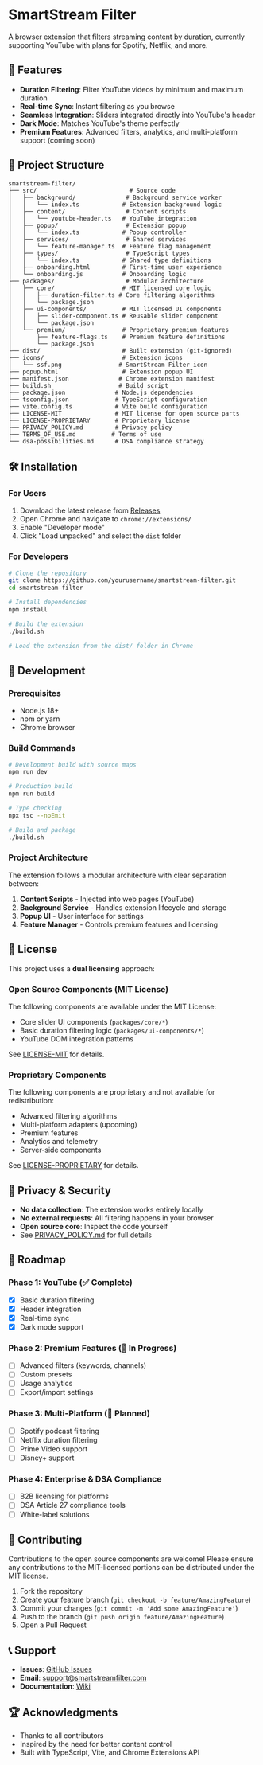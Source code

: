 # SmartStream Filter

A browser extension that filters streaming content by duration, currently supporting YouTube with plans for Spotify, Netflix, and more.

## 🚀 Features

- **Duration Filtering**: Filter YouTube videos by minimum and maximum duration
- **Real-time Sync**: Instant filtering as you browse
- **Seamless Integration**: Sliders integrated directly into YouTube's header
- **Dark Mode**: Matches YouTube's theme perfectly
- **Premium Features**: Advanced filters, analytics, and multi-platform support (coming soon)

## 📁 Project Structure

```
smartstream-filter/
├── src/                          # Source code
│   ├── background/              # Background service worker
│   │   └── index.ts            # Extension background logic
│   ├── content/                 # Content scripts
│   │   └── youtube-header.ts   # YouTube integration
│   ├── popup/                   # Extension popup
│   │   └── index.ts            # Popup controller
│   ├── services/                # Shared services
│   │   └── feature-manager.ts  # Feature flag management
│   ├── types/                   # TypeScript types
│   │   └── index.ts            # Shared type definitions
│   ├── onboarding.html         # First-time user experience
│   └── onboarding.js           # Onboarding logic
├── packages/                    # Modular architecture
│   ├── core/                   # MIT licensed core logic
│   │   ├── duration-filter.ts # Core filtering algorithms
│   │   └── package.json
│   ├── ui-components/          # MIT licensed UI components
│   │   ├── slider-component.ts # Reusable slider component
│   │   └── package.json
│   └── premium/                # Proprietary premium features
│       ├── feature-flags.ts    # Premium feature definitions
│       └── package.json
├── dist/                       # Built extension (git-ignored)
├── icons/                      # Extension icons
│   └── ssf.png                # SmartStream Filter icon
├── popup.html                  # Extension popup UI
├── manifest.json              # Chrome extension manifest
├── build.sh                   # Build script
├── package.json              # Node.js dependencies
├── tsconfig.json             # TypeScript configuration
├── vite.config.ts            # Vite build configuration
├── LICENSE-MIT               # MIT license for open source parts
├── LICENSE-PROPRIETARY       # Proprietary license
├── PRIVACY_POLICY.md         # Privacy policy
├── TERMS_OF_USE.md          # Terms of use
└── dsa-possibilities.md      # DSA compliance strategy

```

## 🛠️ Installation

### For Users
1. Download the latest release from [Releases](https://github.com/yourusername/smartstream-filter/releases)
2. Open Chrome and navigate to `chrome://extensions/`
3. Enable "Developer mode"
4. Click "Load unpacked" and select the `dist` folder

### For Developers
```bash
# Clone the repository
git clone https://github.com/yourusername/smartstream-filter.git
cd smartstream-filter

# Install dependencies
npm install

# Build the extension
./build.sh

# Load the extension from the dist/ folder in Chrome
```

## 🔧 Development

### Prerequisites
- Node.js 18+
- npm or yarn
- Chrome browser

### Build Commands
```bash
# Development build with source maps
npm run dev

# Production build
npm run build

# Type checking
npx tsc --noEmit

# Build and package
./build.sh
```

### Project Architecture

The extension follows a modular architecture with clear separation between:

1. **Content Scripts** - Injected into web pages (YouTube)
2. **Background Service** - Handles extension lifecycle and storage
3. **Popup UI** - User interface for settings
4. **Feature Manager** - Controls premium features and licensing

## 📜 License

This project uses a **dual licensing** approach:

### Open Source Components (MIT License)
The following components are available under the MIT License:
- Core slider UI components (`packages/core/*`)
- Basic duration filtering logic (`packages/ui-components/*`)
- YouTube DOM integration patterns

See [LICENSE-MIT](LICENSE-MIT) for details.

### Proprietary Components
The following components are proprietary and not available for redistribution:
- Advanced filtering algorithms
- Multi-platform adapters (upcoming)
- Premium features
- Analytics and telemetry
- Server-side components

See [LICENSE-PROPRIETARY](LICENSE-PROPRIETARY) for details.

## 🔐 Privacy & Security

- **No data collection**: The extension works entirely locally
- **No external requests**: All filtering happens in your browser
- **Open source core**: Inspect the code yourself
- See [PRIVACY_POLICY.md](PRIVACY_POLICY.md) for full details

## 🚦 Roadmap

### Phase 1: YouTube (✅ Complete)
- [x] Basic duration filtering
- [x] Header integration
- [x] Real-time sync
- [x] Dark mode support

### Phase 2: Premium Features (🚧 In Progress)
- [ ] Advanced filters (keywords, channels)
- [ ] Custom presets
- [ ] Usage analytics
- [ ] Export/import settings

### Phase 3: Multi-Platform (📅 Planned)
- [ ] Spotify podcast filtering
- [ ] Netflix duration filtering
- [ ] Prime Video support
- [ ] Disney+ support

### Phase 4: Enterprise & DSA Compliance
- [ ] B2B licensing for platforms
- [ ] DSA Article 27 compliance tools
- [ ] White-label solutions

## 🤝 Contributing

Contributions to the open source components are welcome! Please ensure any contributions to the MIT-licensed portions can be distributed under the MIT license.

1. Fork the repository
2. Create your feature branch (`git checkout -b feature/AmazingFeature`)
3. Commit your changes (`git commit -m 'Add some AmazingFeature'`)
4. Push to the branch (`git push origin feature/AmazingFeature`)
5. Open a Pull Request

## 📞 Support

- **Issues**: [GitHub Issues](https://github.com/yourusername/smartstream-filter/issues)
- **Email**: support@smartstreamfilter.com
- **Documentation**: [Wiki](https://github.com/yourusername/smartstream-filter/wiki)

## 🏆 Acknowledgments

- Thanks to all contributors
- Inspired by the need for better content control
- Built with TypeScript, Vite, and Chrome Extensions API
